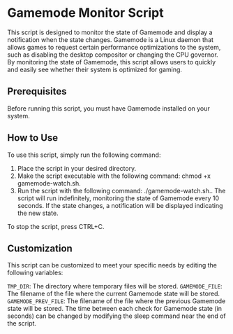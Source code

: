 # Gamemode Monitor Script

This script is designed to monitor the state of Gamemode and display a notification when the state changes. Gamemode is a Linux daemon that allows games to request certain performance optimizations to the system, such as disabling the desktop compositor or changing the CPU governor. By monitoring the state of Gamemode, this script allows users to quickly and easily see whether their system is optimized for gaming.

## Prerequisites

Before running this script, you must have Gamemode installed on your system. 

## How to Use

To use this script, simply run the following command:

1. Place the script in your desired directory.
2. Make the script executable with the following command: chmod +x gamemode-watch.sh.
3. Run the script with the following command: ./gamemode-watch.sh..
The script will run indefinitely, monitoring the state of Gamemode every 10 seconds. If the state changes, a notification will be displayed indicating the new state.

To stop the script, press CTRL+C.

## Customization

This script can be customized to meet your specific needs by editing the following variables:

`TMP_DIR`: The directory where temporary files will be stored.
`GAMEMODE_FILE`: The filename of the file where the current Gamemode state will be stored.
`GAMEMODE_PREV_FILE`: The filename of the file where the previous Gamemode state will be stored.
The time between each check for Gamemode state (in seconds) can be changed by modifying the sleep command near the end of the script.